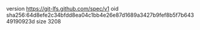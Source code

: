 version https://git-lfs.github.com/spec/v1
oid sha256:64d8efe2c34bfdd8ea04c1bb4e26e87d1689a3427b9fef8b5f7b64349190923d
size 3208
